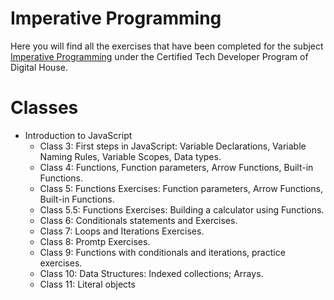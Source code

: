 # Imperative Programming
Here you will find all the exercises that have been completed for the subject [Imperative Programming]( ) under the Certified Tech Developer Program of Digital House.

# Classes
- Introduction to JavaScript 
  - Class 3: First steps in JavaScript: Variable Declarations, Variable Naming Rules, Variable Scopes, Data types. 
  - Class 4: Functions, Function parameters, Arrow Functions, Built-in Functions.
  - Class 5: Functions Exercises: Function parameters, Arrow Functions, Built-in Functions.
  - Class 5.5: Functions Exercises: Building a calculator using Functions.
  - Class 6: Conditionals statements and Exercises.
  - Class 7: Loops and Iterations Exercises. 
  - Class 8: Promtp Exercises. 
  - Class 9: Functions with conditionals and iterations, practice exercises.
  - Class 10: Data Structures: Indexed collections; Arrays. 
  - Class 11: Literal objects


  
